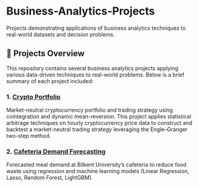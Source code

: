 # Business-Analytics-Projects
Projects demonstrating applications of business analytics techniques to real-world datasets and decision problems.

## 📂 Projects Overview

This repository contains several business analytics projects applying various data-driven techniques to real-world problems. Below is a brief summary of each project included:

### 1. [Crypto Portfolio](./Cryptocurrency%20Portfolio%20Construction%20Project%20with%20Article%20Approach)
Market-neutral cryptocurrency portfolio and trading strategy using cointegration and dynamic mean-reversion. This project applies statistical arbitrage techniques on hourly cryptocurrency price data to construct and backtest a market-neutral trading strategy leveraging the Engle–Granger two-step method.

### 2. [Cafeteria Demand Forecasting](./Project%20-%20Cafeteria%20Demand%20Forecasting%20and%20Analysis)
Forecasted meal demand at Bilkent University’s cafeteria to reduce food waste using regression and machine learning models (Linear Regression, Lasso, Random Forest, LightGBM).
